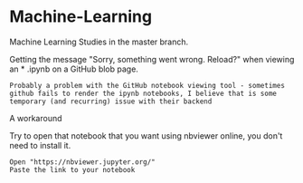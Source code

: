 # Machine-Learning
Machine Learning 
Studies in the master branch.





Getting the message "Sorry, something went wrong. Reload?" when viewing an * .ipynb on a GitHub blob page.

    Probably a problem with the GitHub notebook viewing tool - sometimes github fails to render the ipynb notebooks, I believe that is some temporary (and recurring) issue with their backend

A workaround

Try to open that notebook that you want using nbviewer online, you don't need to install it.

    Open "https://nbviewer.jupyter.org/"
    Paste the link to your notebook
